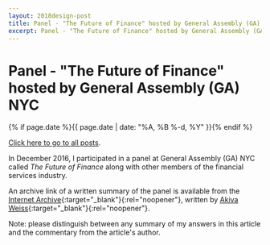 ```yaml
---
layout: 2018design-post
title: Panel - "The Future of Finance" hosted by General Assembly (GA) NYC
excerpt: Panel - "The Future of Finance" hosted by General Assembly (GA) NYC
---
```


# Panel - "The Future of Finance" hosted by General Assembly (GA) NYC

{% if page.date %}{{ page.date | date: "%A, %B %-d, %Y" }}{% endif %}

[Click here to go to all posts](/posts/).

In December 2016, I participated in a panel at General Assembly (GA) NYC called _The Future of Finance_ along with other members of the financial services industry.

An archive link of a written summary of the panel is available from the [Internet Archive](https://web.archive.org/web/20170624001014/https://generalassemb.ly/blog/fintech-innovation-blockchain-panel-at-general-assembly/){:target="_blank"}{:rel="noopener"}, written by [Akiva Weiss](https://www.linkedin.com/in/akivaweiss){:target="_blank"}{:rel="noopener"}.

Note: please distinguish between any summary of my answers in this article and the commentary from the article's author.